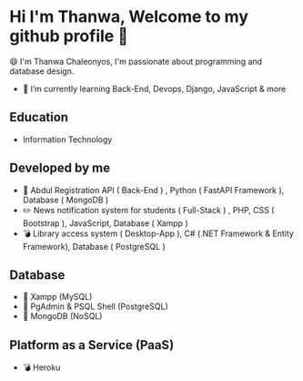 # Hi I'm Thanwa, Welcome to my github profile 👋

😄   I'm Thanwa Chaleonyos, I'm passionate about programming and database design.

- 🌱 I’m currently learning Back-End, Devops, Django, JavaScript & more

## Education
- Information Technology 

## Developed by me
- 📌 Abdul Registration API ( Back-End ) , Python ( FastAPI Framework ), Database ( MongoDB )
- ✏️ News notification system for students ( Full-Stack ) , PHP, CSS ( Bootstrap ), JavaScript, Database ( Xampp )
- 💣 Library access system ( Desktop-App ), C# (.NET Framework & Entity Framework), Database ( PostgreSQL )

## Database
- 📌 Xampp (MySQL)
- 📌 PgAdmin & PSQL Shell (PostgreSQL)
- 📌 MongoDB (NoSQL)

## Platform as a Service (PaaS)
- 💣 Heroku




